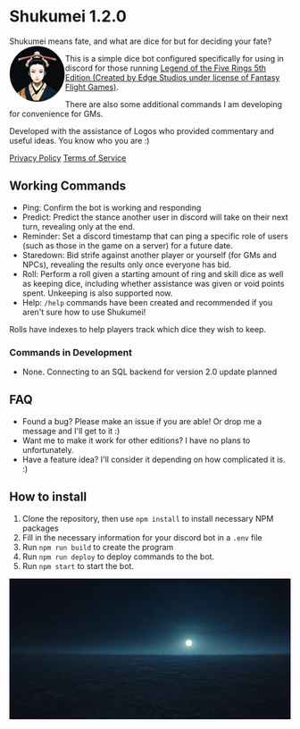 # Shukumei 1.2.0

Shukumei means fate, and what are dice for but for deciding your fate? <img src="./assets/shukumei-avatar.png" height="100" align="left" alt="shukumei-bot">

This is a simple dice bot configured specifically for using in discord for those running [Legend of the Five Rings 5th Edition (Created by Edge Studios under license of Fantasy Flight Games)](https://www.edge-studio.net/games/l5r-core-rulebook/).

There are also some additional commands I am developing for convenience for GMs.

Developed with the assistance of Logos who provided commentary and useful ideas. You know who you are :)

[Privacy Policy](https://github.com/sachieko/shukumei/blob/main/PRIVACYPOLICY.md)
[Terms of Service](https://github.com/sachieko/shukumei/blob/main/TERMSOFSERVICE.md)

## Working Commands

* Ping: Confirm the bot is working and responding
* Predict: Predict the stance another user in discord will take on their next turn, revealing only at the end.
* Reminder: Set a discord timestamp that can ping a specific role of users (such as those in the game on a server) for a future date.
* Staredown: Bid strife against another player or yourself (for GMs and NPCs), revealing the results only once everyone has bid.
* Roll: Perform a roll given a starting amount of ring and skill dice as well as keeping dice, including whether assistance was given or void points spent. Unkeeping is also supported now. 
* Help: `/help` commands have been created and recommended if you aren't sure how to use Shukumei!

Rolls have indexes to help players track which dice they wish to keep.

### Commands in Development

* None. Connecting to an SQL backend for version 2.0 update planned

## FAQ

* Found a bug? Please make an issue if you are able! Or drop me a message and I'll get to it :)
* Want me to make it work for other editions? I have no plans to unfortunately.
* Have a feature idea? I'll consider it depending on how complicated it is. :)

## How to install

1. Clone the repository, then use `npm install` to install necessary NPM packages
2. Fill in the necessary information for your discord bot in a `.env` file
3. Run `npm run build` to create the program
4. Run `npm run deploy` to deploy commands to the bot.
5. Run `npm start` to start the bot.


![shukumei background image](./assets/JigokuRealm.jpg)
